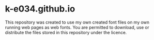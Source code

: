 # k-e034.github.io
This repository was created to use my own created font files on my own running web pages as web fonts. You are permitted to download, use or distribute the files stored in this repository under the licence.
